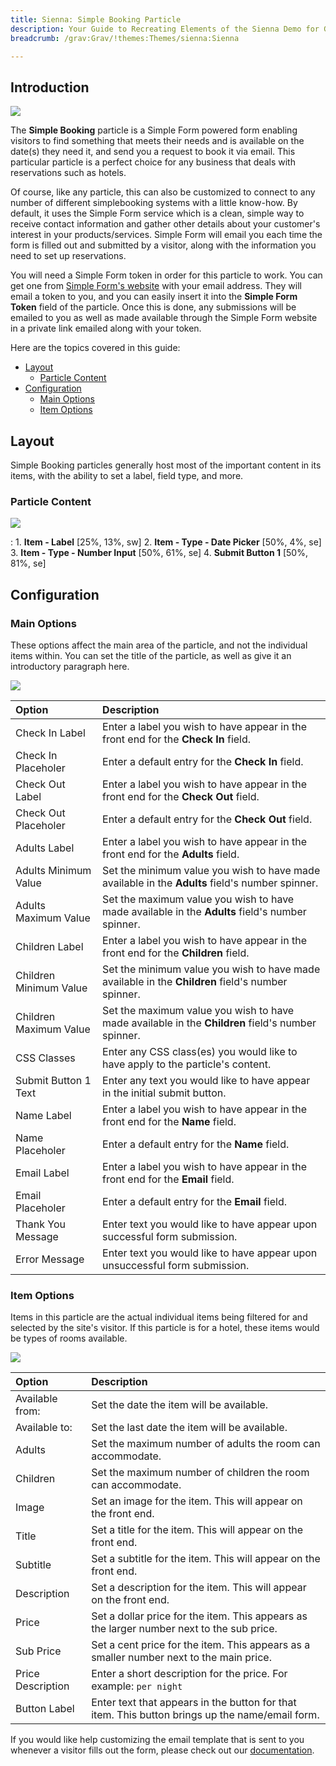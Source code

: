 ```yaml
---
title: Sienna: Simple Booking Particle
description: Your Guide to Recreating Elements of the Sienna Demo for Grav
breadcrumb: /grav:Grav/!themes:Themes/sienna:Sienna

---
```


## Introduction

![](assets/particle_simplebooking1.jpg)

The **Simple Booking** particle is a Simple Form powered form enabling visitors to find something that meets their needs and is available on the date(s) they need it, and send you a request to book it via email. This particular particle is a perfect choice for any business that deals with reservations such as hotels.

Of course, like any particle, this can also be customized to connect to any number of different simplebooking systems with a little know-how. By default, it uses the Simple Form service which is a clean, simple way to receive contact information and gather other details about your customer's interest in your products/services. Simple Form will email you each time the form is filled out and submitted by a visitor, along with the information you need to set up reservations.

You will need a Simple Form token in order for this particle to work. You can get one from [Simple Form's website](https://getsimpleform.com/) with your email address. They will email a token to you, and you can easily insert it into the **Simple Form Token** field of the particle. Once this is done, any submissions will be emailed to you as well as made available through the Simple Form website in a private link emailed along with your token.

Here are the topics covered in this guide:

* [Layout](#layout)
    - [Particle Content](#particle-content)
* [Configuration](#configuration)
    - [Main Options](#main-options)
    - [Item Options](#item-options)

## Layout

Simple Booking particles generally host most of the important content in its items, with the ability to set a label, field type, and more.

### Particle Content

![](assets/particle_simplebooking1.jpg)

:   1. **Item - Label** [25%, 13%, sw]
    2. **Item - Type - Date Picker** [50%, 4%, se]
    3. **Item - Type - Number Input** [50%, 61%, se]
    4. **Submit Button 1** [50%, 81%, se]

## Configuration

### Main Options 

These options affect the main area of the particle, and not the individual items within. You can set the title of the particle, as well as give it an introductory paragraph here.

![](assets/particle_simplebooking2.jpg)

| Option                 | Description                                                                                       |
| :-----                 | :-----                                                                                            |
| Check In Label         | Enter a label you wish to have appear in the front end for the **Check In** field.                |
| Check In Placeholer    | Enter a default entry for the **Check In** field.                                                 |
| Check Out Label        | Enter a label you wish to have appear in the front end for the **Check Out** field.               |
| Check Out Placeholer   | Enter a default entry for the **Check Out** field.                                                |
| Adults Label           | Enter a label you wish to have appear in the front end for the **Adults** field.                  |
| Adults Minimum Value   | Set the minimum value you wish to have made available in the **Adults** field's number spinner.   |
| Adults Maximum Value   | Set the maximum value you wish to have made available in the **Adults** field's number spinner.   |
| Children Label         | Enter a label you wish to have appear in the front end for the **Children** field.                |
| Children Minimum Value | Set the minimum value you wish to have made available in the **Children** field's number spinner. |
| Children Maximum Value | Set the maximum value you wish to have made available in the **Children** field's number spinner. |
| CSS Classes            | Enter any CSS class(es) you would like to have apply to the particle's content.                   |
| Submit Button 1 Text   | Enter any text you would like to have appear in the initial submit button.                        |
| Name Label             | Enter a label you wish to have appear in the front end for the **Name** field.                    |
| Name Placeholer        | Enter a default entry for the **Name** field.                                                     |
| Email Label            | Enter a label you wish to have appear in the front end for the **Email** field.                   |
| Email Placeholer       | Enter a default entry for the **Email** field.                                                    |
| Thank You Message      | Enter text you would like to have appear upon successful form submission.                         |
| Error Message          | Enter text you would like to have appear upon unsuccessful form submission.                       |


### Item Options

Items in this particle are the actual individual items being filtered for and selected by the site's visitor. If this particle is for a hotel, these items would be types of rooms available.

![](assets/particle_simplebooking3.jpg)

| Option            | Description                                                                                     |
| :-----            | :-----                                                                                          |
| Available from:   | Set the date the item will be available.                                                        |
| Available to:     | Set the last date the item will be available.                                                   |
| Adults            | Set the maximum number of adults the room can accommodate.                                      |
| Children          | Set the maximum number of children the room can accommodate.                                    |
| Image             | Set an image for the item. This will appear on the front end.                                   |
| Title             | Set a title for the item. This will appear on the front end.                                    |
| Subtitle          | Set a subtitle for the item. This will appear on the front end.                                 |
| Description       | Set a description for the item. This will appear on the front end.                              |
| Price             | Set a dollar price for the item. This appears as the larger number next to the sub price.       |
| Sub Price         | Set a cent price for the item. This appears as a smaller number next to the main price.         |
| Price Description | Enter a short description for the price. For example: `per night`                               |
| Button Label      | Enter text that appears in the button for that item. This button brings up the name/email form. |


If you would like help customizing the email template that is sent to you whenever a visitor fills out the form, please check out our [documentation](howto_customize_email.md).

